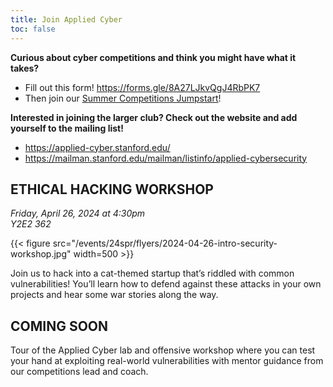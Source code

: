 ```yaml
---
title: Join Applied Cyber
toc: false
---
```


**Curious about cyber competitions and think you might have what it takes?**

* Fill out this form! https://forms.gle/8A27LJkvQgJ4RbPK7
* Then join our [Summer Competitions Jumpstart](https://join.slack.com/share/enQtNzIzMDIwOTExMzcyOS0zZmYxYzgxODNkYjk2MTYyZDYyMGYzM2M2YTgzMjVlYzNiMzAyNzFlYTk5NDBkNTExMjgxYjAzNTI2ZTM4ZGFh)!

**Interested in joining the larger club? Check out the website and add yourself to the mailing list!**

* https://applied-cyber.stanford.edu/
* https://mailman.stanford.edu/mailman/listinfo/applied-cybersecurity

## ETHICAL HACKING WORKSHOP

*Friday, April 26, 2024 at 4:30pm* \
*Y2E2 362*

{{< figure src="/events/24spr/flyers/2024-04-26-intro-security-workshop.jpg" width=500 >}}

Join us to hack into a cat-themed startup that’s riddled with common vulnerabilities!
You’ll learn how to defend against these attacks in your own projects and hear some war stories along the way.

## COMING SOON

Tour of the Applied Cyber lab and offensive workshop where you can test your hand at exploiting real-world vulnerabilities with mentor guidance from our competitions lead and coach.
